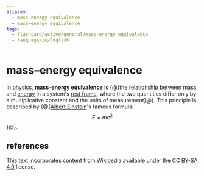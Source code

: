 ```yaml
---
aliases:
  - mass-energy equivalence
  - mass–energy equivalence
tags:
  - flashcard/active/general/mass-energy_equivalence
  - language/in/English
---
```


# mass–energy equivalence

In [physics](physics.md), __mass–energy equivalence__ is {@{the relationship between [mass](mass.md) and [energy](energy.md) in a system's [rest frame](rest%20frame.md), where the two quantities differ only by a multiplicative constant and the units of measurement}@}.  This principle is described by {@{[Albert Einstein](Albert%20Einstein.md)'s famous formula: $$E = mc^2$$}@}. <!--SR:!2025-07-26,303,330!2025-06-24,264,334-->

## references

This text incorporates [content](https://en.wikipedia.org/wiki/mass–energy_equivalence) from [Wikipedia](Wikipedia.md) available under the [CC BY-SA 4.0](https://creativecommons.org/licenses/by-sa/4.0/) license.
